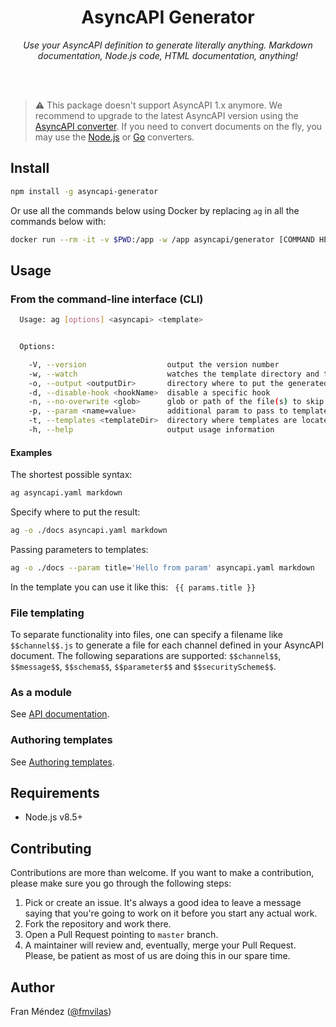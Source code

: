 <h1 align="center">AsyncAPI Generator</h1>
<p align="center">
  <em>Use your AsyncAPI definition to generate literally anything. Markdown documentation, Node.js code, HTML documentation, anything!</em>
</p>
<br><br>

> :warning: This package doesn't support AsyncAPI 1.x anymore. We recommend to upgrade to the latest AsyncAPI version using the [AsyncAPI converter](https://github.com/asyncapi/converter). If you need to convert documents on the fly, you may use the [Node.js](https://github.com/asyncapi/converter) or [Go](https://github.com/asyncapi/converter-go) converters.

## Install

```bash
npm install -g asyncapi-generator
```

Or use all the commands below using Docker by replacing `ag` in all the commands below with:

```bash
docker run --rm -it -v $PWD:/app -w /app asyncapi/generator [COMMAND HERE]
```

## Usage

### From the command-line interface (CLI)

```bash
  Usage: ag [options] <asyncapi> <template>


  Options:

    -V, --version                  output the version number
    -w, --watch                    watches the template directory and the AsyncAPI document for change, and re-generate the files when they occur.
    -o, --output <outputDir>       directory where to put the generated files (default: the current directory)
    -d, --disable-hook <hookName>  disable a specific hook
    -n, --no-overwrite <glob>      glob or path of the file(s) to skip when regenerating
    -p, --param <name=value>       additional param to pass to templates
    -t, --templates <templateDir>  directory where templates are located (default: Internal template folder)
    -h, --help                     output usage information
```

#### Examples

The shortest possible syntax:
```bash
ag asyncapi.yaml markdown
```

Specify where to put the result:
```bash
ag -o ./docs asyncapi.yaml markdown
```

Passing parameters to templates:
```bash
ag -o ./docs --param title='Hello from param' asyncapi.yaml markdown
```
In the template you can use it like this: ` {{ params.title }}`

### File templating
To separate functionality into files, one can specify a filename like `$$channel$$.js` to generate a file for each channel defined in your AsyncAPI document. The following separations are supported: `$$channel$$`, `$$message$$`, `$$schema$$`, `$$parameter$$` and `$$securityScheme$$`.


### As a module

See [API documentation](API.md).

### Authoring templates

See [Authoring templates](AUTHORING.md).

## Requirements

* Node.js v8.5+

## Contributing

Contributions are more than welcome. If you want to make a contribution, please make sure you go through the following steps:

1. Pick or create an issue. It's always a good idea to leave a message saying that you're going to work on it before you start any actual work.
2. Fork the repository and work there.
3. Open a Pull Request pointing to `master` branch.
4. A maintainer will review and, eventually, merge your Pull Request. Please, be patient as most of us are doing this in our spare time.

## Author

Fran Méndez ([@fmvilas](http://twitter.com/fmvilas))
